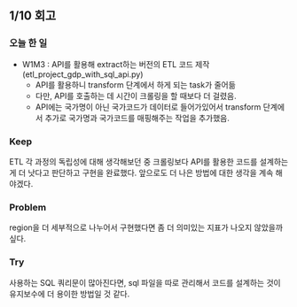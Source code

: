 ## 1/10 회고

### 오늘 한 일
- W1M3 : API를 활용해 extract하는 버전의 ETL 코드 제작 (etl_project_gdp_with_sql_api.py)
    - API를 활용하니 transform 단계에서 하게 되는 task가 줄어듦
    - 다만, API를 호출하는 데 시간이 크롤링을 할 때보다 더 걸렸음.
    - API에는 국가명이 아닌 국가코드가 데이터로 들어가있어서 transform 단계에서 추가로 국가명과 국가코드를 매핑해주는 작업을 추가했음.

### Keep

ETL 각 과정의 독립성에 대해 생각해보던 중 크롤링보다 API를 활용한 코드를 설계하는 게 더 낫다고 판단하고 구현을 완료했다. 앞으로도 더 나은 방법에 대한 생각을 계속 해야겠다.

### Problem

region을 더 세부적으로 나누어서 구현했다면 좀 더 의미있는 지표가 나오지 않았을까 싶다.

### Try

사용하는 SQL 쿼리문이 많아진다면, sql 파일을 따로 관리해서 코드를 설계하는 것이 유지보수에 더 용이한 방법일 것 같다.

